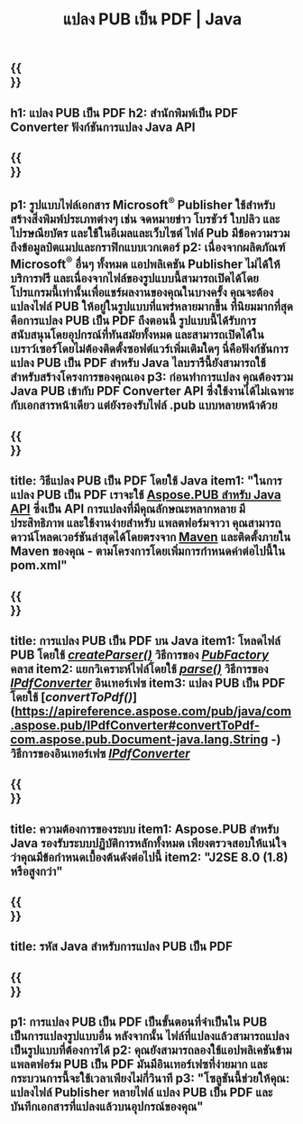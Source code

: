 ﻿---
translation: true
template: /_templates/conversion-child-java.md
title: แปลง PUB เป็น PDF | Java
description: แปลง PUB เป็น PDF โดยใช้ Java API บน Windows, Linux และ Mac OS X ฟังก์ชันการแปลง Publisher ที่รวมเข้ากับโซลูชันของคุณเองได้ง่าย
url: /java/conversion/pub-to-pdf/
metakeywords: pub เป็น pdf java, แปลง pub เป็น pdf java, java pub เป็น pdf, ผู้เผยแพร่เป็น pdf java
family: pub
platformtag: java
feature: conversion
---

{{<section banner>}}
---
h1: แปลง PUB เป็น PDF
h2: สำนักพิมพ์เป็น PDF Converter ฟังก์ชันการแปลง Java API
---

{{<section overview>}}
---
p1: รูปแบบไฟล์เอกสาร Microsoft<sup>®</sup> Publisher ใช้สำหรับสร้างสิ่งพิมพ์ประเภทต่างๆ เช่น จดหมายข่าว โบรชัวร์ ใบปลิว และไปรษณียบัตร และใช้ในอีเมลและเว็บไซต์ ไฟล์ Pub มีข้อความรวมถึงข้อมูลบิตแมปและกราฟิกแบบเวกเตอร์
p2: เนื่องจากผลิตภัณฑ์ Microsoft<sup>®</sup> อื่นๆ ทั้งหมด แอปพลิเคชัน Publisher ไม่ได้ให้บริการฟรี และเนื่องจากไฟล์ของรูปแบบนี้สามารถเปิดได้โดยโปรแกรมนี้เท่านั้นเพื่อแชร์ผลงานของคุณในบางครั้ง คุณจะต้องแปลงไฟล์ PUB ให้อยู่ในรูปแบบที่แพร่หลายมากขึ้น ที่นิยมมากที่สุดคือการแปลง PUB เป็น PDF ถึงตอนนี้ รูปแบบนี้ได้รับการสนับสนุนโดยอุปกรณ์ที่ทันสมัยทั้งหมด และสามารถเปิดได้ในเบราว์เซอร์โดยไม่ต้องติดตั้งซอฟต์แวร์เพิ่มเติมใดๆ นี่คือฟังก์ชันการแปลง PUB เป็น PDF สำหรับ Java ไลบรารีนี้ยังสามารถใช้สำหรับสร้างโครงการของคุณเอง
p3: ก่อนทำการแปลง คุณต้องรวม Java PUB เข้ากับ PDF Converter API ซึ่งใช้งานได้ไม่เฉพาะกับเอกสารหน้าเดียว แต่ยังรองรับไฟล์ .pub แบบหลายหน้าด้วย
---

{{<section widget>}}
---
title: วิธีแปลง PUB เป็น PDF โดยใช้ Java
item1: "ในการแปลง PUB เป็น PDF เราจะใช้ [Aspose.PUB สำหรับ Java API](https://products.aspose.com/pub/java) ซึ่งเป็น API การแปลงที่มีคุณลักษณะหลากหลาย มีประสิทธิภาพ และใช้งานง่ายสำหรับ แพลตฟอร์มจาวา คุณสามารถดาวน์โหลดเวอร์ชันล่าสุดได้โดยตรงจาก [Maven](https://repository.aspose.com/webapp/#/artifacts/browse/tree/General/repo/com/aspose/aspose-pub) และติดตั้งภายใน Maven ของคุณ - ตามโครงการโดยเพิ่มการกำหนดค่าต่อไปนี้ใน pom.xml"
---

{{<section feature1>}}
---
title: การแปลง PUB เป็น PDF บน Java
item1: โหลดไฟล์ PUB โดยใช้ [*createParser()*](https://apireference.aspose.com/pub/java/com.aspose.pub/PubFactory#createParser-java.lang.String-) วิธีการของ [*PubFactory*](https://apireference.aspose.com/pub/java/com.aspose.pub/PubFactory) คลาส
item2: แยกวิเคราะห์ไฟล์โดยใช้ [*parse()*](https://apireference.aspose.com/pub/java/com.aspose.pub/IPubParser#parse--) วิธีการของ [*IPdfConverter*](https://apireference.aspose.com/pub/java/com.aspose.pub/IPubParser) อินเทอร์เฟซ
item3: แปลง PUB เป็น PDF โดยใช้ [*convertToPdf()*](https://apireference.aspose.com/pub/java/com.aspose.pub/IPdfConverter#convertToPdf-com.aspose.pub.Document-java.lang.String -) วิธีการของอินเทอร์เฟซ [*IPdfConverter*](https://apireference.aspose.com/pub/java/com.aspose.pub/IPdfConverter)
---

{{<section feature2>}}
---
title: ความต้องการของระบบ
item1: Aspose.PUB สำหรับ Java รองรับระบบปฏิบัติการหลักทั้งหมด เพียงตรวจสอบให้แน่ใจว่าคุณมีข้อกำหนดเบื้องต้นดังต่อไปนี้
item2: "J2SE 8.0 (1.8) หรือสูงกว่า"
---

{{<section codeexample>}}
---
title: รหัส Java สำหรับการแปลง PUB เป็น PDF
---

{{<section summary>}}
---
p1: การแปลง PUB เป็น PDF เป็นขั้นตอนที่จำเป็นใน PUB เป็นการแปลงรูปแบบอื่น หลังจากนั้น ไฟล์ที่แปลงแล้วสามารถแปลงเป็นรูปแบบที่ต้องการได้
p2: คุณยังสามารถลองใช้แอปพลิเคชันข้ามแพลตฟอร์ม PUB เป็น PDF มันมีอินเทอร์เฟซที่ง่ายมาก และกระบวนการนี้จะใช้เวลาเพียงไม่กี่วินาที
p3: "โซลูชันนี้ช่วยให้คุณ: แปลงไฟล์ Publisher หลายไฟล์ แปลง PUB เป็น PDF และบันทึกเอกสารที่แปลงแล้วบนอุปกรณ์ของคุณ"
---